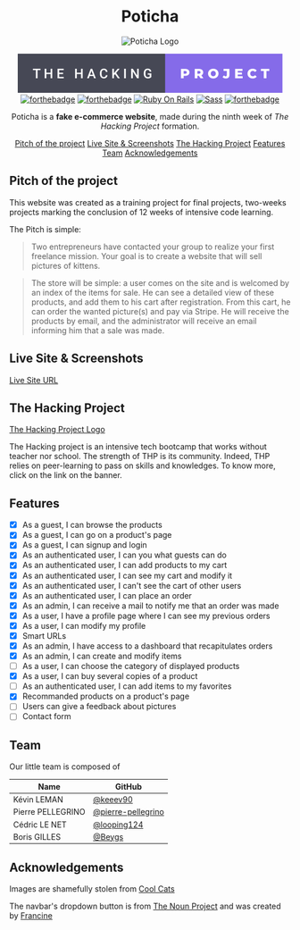 <div align='center'>

# Poticha

![Poticha Logo](https://www.coolcatsnft.com/assets/images/e_wink.png)

[![THP Badge](./app/assets/images/the-hacking-project-badge.svg)](https://www.thehackingproject.org/)
[![forthebadge](https://forthebadge.com/images/badges/made-with-ruby.svg)](https://forthebadge.com)
[![forthebadge](https://forthebadge.com/images/badges/uses-js.svg)](https://forthebadge.com)
[![Ruby On Rails](https://img.shields.io/badge/Ruby_on_Rails-CC0000?style=for-the-badge&logo=ruby-on-rails&logoColor=white)](https://rubyonrails.org/)
[![Sass](https://img.shields.io/badge/Sass-CC6699?style=for-the-badge&logo=sass&logoColor=white)](https://sass-lang.com/)
[![forthebadge](https://forthebadge.com/images/badges/built-with-love.svg)](https://forthebadge.com)

Poticha is a **fake e-commerce website**, made during the ninth week of *The Hacking Project* formation.

[Pitch of the project](#pitch-of-the-project)
[Live Site & Screenshots](#live-site--screenshots)
[The Hacking Project](#the-hacking-project)
[Features](#features)
[Team](#team)
[Acknowledgements](#acknowledgements)

</div>

## Pitch of the project

This website was created as a training project for final projects, two-weeks projects marking the conclusion of 12 weeks of intensive code learning.

The Pitch is simple:

> Two entrepreneurs have contacted your group to realize your first freelance mission. Your goal is to create a website that will sell pictures of kittens.

> The store will be simple: a user comes on the site and is welcomed by an index of the items for sale. He can see a detailed view of these products, and add them to his cart after registration. From this cart, he can order the wanted picture(s) and pay via Stripe. He will receive the products by email, and the administrator will receive an email informing him that a sale was made.

## Live Site & Screenshots

[Live Site URL](https://lopoticha.herokuapp.com/)

## The Hacking Project

[The Hacking Project Logo](https://camo.githubusercontent.com/25158daf208594d34b24e59489a27a086a179b65b1915d9ee1c759be99fdf3e2/68747470733a2f2f69302e77702e636f6d2f6368726f6d65626f6f6b6c6976652e636f6d2f77702d636f6e74656e742f75706c6f6164732f323031382f31312f7468655f6861636b696e675f70726f6a6563745f6c6f676f2e706e673f726573697a653d3632302532433137312673736c3d31)

The Hacking project is an intensive tech bootcamp that works without teacher nor school. The strength of THP is its community. Indeed, THP relies on peer-learning to pass on skills and knowledges. To know more, click on the link on the banner.

## Features

- [x] As a guest, I can browse the products
- [x] As a guest, I can go on a product's page
- [x] As a guest, I can signup and login
- [x] As an authenticated user, I can you what guests can do
- [x] As an authenticated user, I can add products to my cart
- [x] As an authenticated user, I can see my cart and modify it
- [x] As an authenticated user, I can't see the cart of other users
- [x] As an authenticated user, I can place an order
- [x] As an admin, I can receive a mail to notify me that an order was made
- [x] As a user, I have a profile page where I can see my previous orders
- [x] As a user, I can modify my profile
- [x] Smart URLs
- [x] As an admin, I have access to a dashboard that recapitulates orders
- [x] As an admin, I can create and modify items
- [ ] As a user, I can choose the category of displayed products
- [x] As a user, I can buy several copies of a product
- [ ] As an authenticated user, I can add items to my favorites
- [x] Recommanded products on a product's page
- [ ] Users can give a feedback about pictures
- [ ] Contact form

## Team

Our little team is composed of

| Name | GitHub |
| ---- | ------ |
| Kévin LEMAN | [@keeev90](@keeev90) |
| Pierre PELLEGRINO | [@pierre-pellegrino](@pierre-pellegrino) |
| Cédric LE NET | [@looping124](@looping124) |
| Boris GILLES | [@Beygs](@Beygs) |

## Acknowledgements

Images are shamefully stolen from [Cool Cats](https://www.coolcatsnft.com/)

The navbar's dropdown button is from [The Noun Project](https://thenounproject.com/search/?q=hamburger+cat&i=81956) and was created by [Francine](https://thenounproject.com/hello@francine.codes/)
